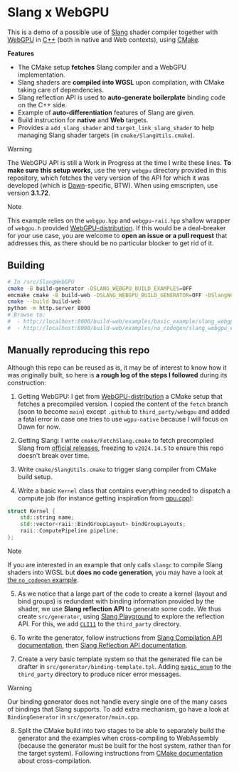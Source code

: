 Slang x WebGPU
==============

This is a demo of a possible use of [Slang](https://shader-slang.com/) shader compiler together with [WebGPU](https://www.w3.org/TR/webgpu/) in [C++](https://eliemichel.github.io/LearnWebGPU/) (both in native and Web contexts), using [CMake](https://cmake.org/).

**Features**

- The CMake setup **fetches** Slang compiler and a WebGPU implementation.
- Slang shaders are **compiled into WGSL** upon compilation, with CMake taking care of dependencies.
- Slang reflection API is used to **auto-generate boilerplate** binding code on the C++ side.
- Example of **auto-differentiation** features of Slang are given.
- Build instruction for **native** and **Web** targets.
- Provides a `add_slang_shader` and `target_link_slang_shader` to help managing Slang shader targets (in `cmake/SlangUtils.cmake`).

> [!WARNING]
> The WebGPU API is still a Work in Progress at the time I write these lines. **To make sure this setup works**, use the very `webgpu` directory provided in this repository, which fetches the very version of the API for which it was developed (which is [Dawn](https://dawn.googlesource.com/dawn)-specific, BTW). When using emscripten, use version **3.1.72**.

> [!NOTE]
> This example relies on the `webgpu.hpp` and `webgpu-raii.hpp` shallow wrapper of `webgpu.h` provided [WebGPU-distribution](https://github.com/eliemichel/WebGPU-distribution). If this would be a deal-breaker for your use case, you are welcome to **open an issue or a pull request** that addresses this, as there should be no particular blocker to get rid of it.

Building
--------

```bash
# In /src/SlangWebGPU
cmake -B build-generator -DSLANG_WEBGPU_BUILD_EXAMPLES=OFF
emcmake cmake -B build-web -DSLANG_WEBGPU_BUILD_GENERATOR=OFF -DSlangWebGPU_Generator_DIR=/src/SlangWebGPU/build-generator
cmake --build build-web
python -m http.server 8000
# Browse to:
#  - http://localhost:8000/build-web/examples/basic_example/slang_webgpu_example.html
#  - http://localhost:8000/build-web/examples/no_codegen/slang_webgpu_example_no_codegen.html
```

Manually reproducing this repo
------------------------------

Although this repo can be reused as is, it may be of interest to know how it was originally built, so here is **a rough log of the steps I followed** during its construction:

1. Getting WebGPU: I get from [WebGPU-distribution](https://github.com/eliemichel/WebGPU-distribution) a CMake setup that fetches a precompiled version. I copied the content of the `fetch` branch (soon to become `main`) except `.github` to `third_party/webgpu` and added a fatal error in case one tries to use `wgpu-native` because I will focus on Dawn for now.

2. Getting Slang: I write `cmake/FetchSlang.cmake` to fetch precompiled Slang from [official releases](https://github.com/shader-slang/slang/releases), freezing to `v2024.14.5` to ensure this repo doesn't break over time.

3. Write `cmake/SlangUtils.cmake` to trigger slang compiler from CMake build setup.

4. Write a basic `Kernel` class that contains everything needed to dispatch a compute job (for instance getting inspiration from [gpu.cpp](https://github.com/AnswerDotAI/gpu.cpp)):

```C++
struct Kernel {
	std::string name;
	std::vector<raii::BindGroupLayout> bindGroupLayouts;
	raii::ComputePipeline pipeline;
};
```

> [!NOTE]
> If you are interested in an example that only calls `slangc` to compile Slang shaders into WGSL but **does no code generation**, you may have a look at [the `no_codegen` example](examples/no_codegen).

5. As we notice that a large part of the code to create a kernel (layout and bind groups) is redundant with binding information provided by the shader, we use **Slang reflection API** to generate some code. We thus create `src/generator`, using [Slang Playground](https://shader-slang.com/slang-playground/) to explore the reflection API. For this, we add [`CLI11`](https://github.com/CLIUtils/CLI11) to the `third_party` directory.

6. To write the generator, follow instructions from [Slang Compilation API documentation](https://shader-slang.com/slang/user-guide/compiling#using-the-compilation-api), then [Slang Reflection API documentation](https://shader-slang.com/slang/user-guide/reflection.html).

7. Create a very basic template system so that the generated file can be drafter in `src/generator/binding-template.tpl`. Adding [`magic_enum`](https://github.com/Neargye/magic_enum) to the `third_party` directory to produce nicer error messages.

> [!WARNING]
> Our binding generator does not handle every single one of the many cases of bindings that Slang supports. To add extra mechanism, go have a look at `BindingGenerator` in `src/generator/main.cpp`.

8. Split the CMake build into two stages to be able to separately build the generator and the examples when cross-compiling to WebAssembly (because the generator must be built for the host system, rather than for the target system). Following instructions from [CMake documentation](https://cmake.org/cmake/help/book/mastering-cmake/chapter/Cross%20Compiling%20With%20CMake.html#running-executables-built-in-the-project) about cross-compilation.
